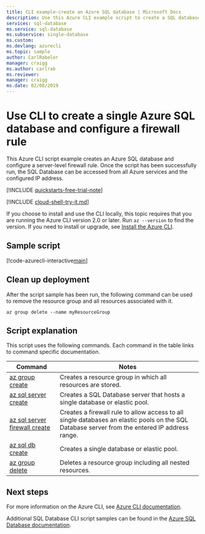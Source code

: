 ```yaml
---
title: CLI example-create an Azure SQL database | Microsoft Docs
description: Use this Azure CLI example script to create a SQL database.
services: sql-database
ms.service: sql-database
ms.subservice: single-database
ms.custom: 
ms.devlang: azurecli
ms.topic: sample
author: CarlRabeler
manager: craigg
ms.author: carlrab
ms.reviewer:
manager: craigg
ms.date: 02/08/2019
---
```

# Use CLI to create a single Azure SQL database and configure a firewall rule

This Azure CLI script example creates an Azure SQL database and configure a server-level firewall rule. Once the script has been successfully run, the SQL Database can be accessed from all Azure services and the configured IP address. 

[!INCLUDE [quickstarts-free-trial-note](../../../includes/quickstarts-free-trial-note.md)]

[!INCLUDE [cloud-shell-try-it.md](../../../includes/cloud-shell-try-it.md)]

If you choose to install and use the CLI locally, this topic requires that you are running the Azure CLI version 2.0 or later. Run `az --version` to find the version. If you need to install or upgrade, see [Install the Azure CLI]( /cli/azure/install-azure-cli). 

## Sample script

[!code-azurecli-interactive[main](../../../cli_scripts/sql-database/create-and-configure-database/create-and-configure-database.sh?highlight=9-10 "Create SQL Database")]

## Clean up deployment

After the script sample has been run, the following command can be used to remove the resource group and all resources associated with it.

```azurecli-interactive
az group delete --name myResourceGroup
```

## Script explanation

This script uses the following commands. Each command in the table links to command specific documentation.

| Command | Notes |
|---|---|
| [az group create](/cli/azure/group#az-group-create) | Creates a resource group in which all resources are stored. |
| [az sql server create](/cli/azure/sql/server#az-sql-server-create) | Creates a SQL Database server that hosts a single database or elastic pool. |
| [az sql server firewall create](/cli/azure/sql/server/firewall-rule#az-sql-server-firewall-rule-create) | Creates a firewall rule to allow access to all single databases an elastic pools on the SQL Database server from the entered IP address range. |
| [az sql db create](/cli/azure/sql/db#az-sql-db-create) | Creates a single database or elastic pool. |
| [az group delete](/cli/azure/resource#az-resource-delete) | Deletes a resource group including all nested resources. |

## Next steps

For more information on the Azure CLI, see [Azure CLI documentation](https://docs.microsoft.com/cli/azure).

Additional SQL Database CLI script samples can be found in the [Azure SQL Database documentation](../sql-database-cli-samples.md).

